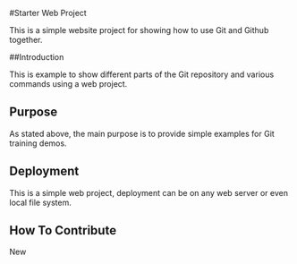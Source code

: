 #Starter Web Project

This is a simple website project for showing how to use Git and Github together.

##Introduction

This is example to show different parts of the Git repository and various commands using a web project. 

## Purpose

As stated above, the main purpose is to provide simple examples for Git training demos.

## Deployment

This is a simple web project, deployment can be on any web server or even local file system.

## How To Contribute


New